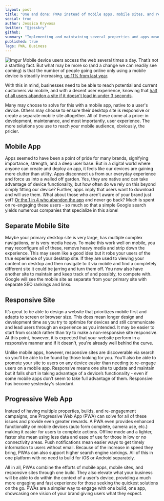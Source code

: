 ```yaml
---
layout: post
title: "One and done: PWAs instead of mobile apps, mobile sites, and responsive design"
social: true
author: Jessica Krywosa
twitter: "@jesskry"
github:
summary: "Implementing and maintaining several properties and apps means longer development, more maintenance, and most importantly, differing user experiences."
published: true
Tags: PWA, Business
---
```


![Imgur](https://i.imgur.com/vNJKMtJ.jpg)
Mobile device users access the web several times a day. That’s not a startling fact. But what may be more so (and a change we can readily see coming) is that the number of people going online only using a mobile device is steadily increasing, [up 11% from last year](https://www.emarketer.com/Report/US-Digital-Users-eMarketer-Forecast-2017/2001987). 

With this in mind, businesses need to be able to reach potential and current customers via mobile, and with a decent user experience, knowing that [half of all users abandon a site if it doesn't load in under 3 seconds](https://www.doubleclickbygoogle.com/articles/mobile-speed-matters/). 

Many may choose to solve for this with a mobile app, native to a user's device. Others may choose to ensure their desktop site is responsive or create a separate mobile site altogether. All of these come at a price: in development, maintenance, and most importantly, user experience. The more solutions you use to reach your mobile audience, obviously, the pricier. 

## Mobile App
Apps seemed to have been a point of pride for many brands, signifying importance, strength, and a deep user base. But in a digital world where anyone can create and deploy an app, it feels like our devices are gaining more clutter than utility. Apps disconnect us from our everyday experience and force us into a walled off garden. Yes, they are native and can take advantage of device functionality, but how often do we rely on this beyond simply fitting our device? Further, apps imply that users want to download and will use them. What about those who aren’t aware of your brand just yet? [Or the 1 in 4 who abandon the app](https://techcrunch.com/2016/05/31/nearly-1-in-4-people-abandon-mobile-apps-after-only-one-use/) and never go back? Much is spent on re-engaging these users - so much so that a simple Google search yields numerous companies that specialize in this alone!

## Separate Mobile Site
Maybe your primary desktop site is very large, has multiple complex navigations, or is very media heavy. To make this work well on mobile, you may reconfigure all of these, remove heavy media and strip down the experience. This may seem like a good idea but it robs your users of the true experience of your desktop site. If they are used to viewing your content on desktop and then navigate to it via mobile and find a completely different site it could be jarring and turn them off. You now also have another site to maintain and keep track of and possibly, to compete with. Google will see the mobile site as separate from your primary site with separate SEO rankings and links. 

## Responsive Site
It’s great to be able to design a website that prioritizes mobile first and adapts to screen or browser size. This does mean longer design and development time as you try to optimize for devices and still communicate and lead users through an experience as you intended. It may be easier to start from scratch rather than try to make a non-responsive site responsive. At this point, however, it is expected that your website perform in a responsive manner and if it doesn't, you're already well behind the curve. 

Unlike mobile apps, however, responsive sites are discoverable via search so you’ll be able to be found by those looking for you. You’ll also be able to promote your site to users on any device easier than needing to re-engage users on a mobile app. Responsive means one site to update and maintain but it falls short in taking advantage of a device’s functionality - even if some mobile apps don’t seem to take full advantage of them. Responsive has become yesterday's standard. 

## Progressive Web App
Instead of having multiple properties, builds, and re-engagement campaigns, one Progressive Web App (PWA) can solve for all of these issues and provide even greater rewards. A PWA even provides enhanced functionality on mobile devices (auto form complete, camera use, etc.) making it easier for users to complete actions. Offline mode and a lighter, faster site mean using less data and ease of use for those in low or no connectivity areas. Push notifications mean easier ways to get timely information to users without email. Because of the increase in speed they bring, PWAs can also support higher search engine rankings. All of this in one platform with no need to build for iOS or Android separately.

All in all, PWAs combine the efforts of mobile apps, mobile sites, and responsive sites through one build. They also elevate what your business will be able to do within the context of a user's device, providing a much more engaging and fast experience for those seeking the quickest solutions on the go. PWAs are a simpler way to engage with one build, one app, showcasing one vision of your brand giving users what they expect. 
